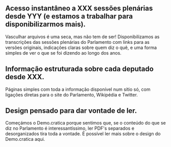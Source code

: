 

## Acesso instantâneo a XXX sessões plenárias desde YYY (e estamos a trabalhar para disponibilizarmos mais).

Vasculhar arquivos é uma seca, mas não tem de ser! Disponibilizamos as transcrições das sessões plenárias do Parlamento com links para as versões originais, indicações claras sobre quem diz o quê, e uma forma simples de ver o que se foi dizendo ao longo dos anos.

## Informação estruturada sobre cada deputado desde XXX.

Páginas simples com toda a informação disponível num sítio só, com ligações diretas para o site do Parlamento, Wikipédia e Twitter.

## Design pensado para dar vontade de ler.

Começámos o Demo.cratica porque sentimos que, se o conteúdo do que se diz no Parlamento é interessantíssimo, ler PDF's separados e desorganizados tira toda a vontade. É possível ler mais sobre o design do Demo.cratica aqui.


